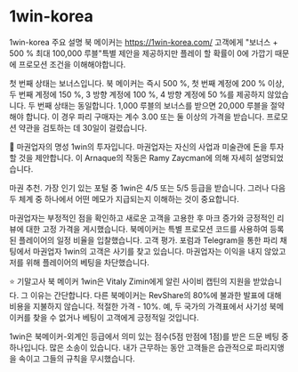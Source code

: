 # 1win-korea
1win-korea
주요 설명
북 메이커는 https://1win-korea.com/ 고객에게 "보너스 + 500 % 최대 100,000 루블"특별 제안을 제공하지만 플레이 할 확률이 0에 가깝기 때문에 프로모션 조건을 이해해야합니다.

첫 번째 상태는 보너스입니다. 북 메이커는 즉시 500 %, 첫 번째 계정에 200 % 이상, 두 번째 계정에 150 %, 3 방향 계정에 100 %, 4 방향 계정에 50 %를 제공하지 않았습니다.
두 번째 상태는 동일합니다. 1,000 루블의 보너스를 받으면 20,000 루블을 절약해야 합니다. 이 경우 파리 구매자는 계수 3.00 또는 둘 이상의 가격을 받습니다.
프로모션 약관을 검토하는 데 30일이 걸렸습니다.

📣 마권업자의 명성
1win의 투자입니다. 마권업자는 자신의 사업과 미술관에 돈을 투자할 것을 제안합니다. 이 Arnaque의 작동은 Ramy Zaycman에 의해 자세히 설명되었습니다.

마권 추천. 가장 인기 있는 포털 중 1win은 4/5 또는 5/5 등급을 받습니다. 그러나 다음 두 체계 중 하나에서 어떤 메모가 지급되는지 이해하는 것이 중요합니다.

마권업자는 부정적인 점을 확인하고 새로운 고객을 고용한 후 마크 증가와 긍정적인 리뷰에 대한 고정 가격을 게시했습니다.
북메이커는 특별 프로모션 코드를 사용하여 등록된 플레이어의 일정 비율을 입찰했습니다.
고객 평가. 포럼과 Telegram을 통한 파리 채팅에서 마권업자 1win의 고객은 사기를 찾고 있습니다. 마권업자는 이익을 내지 않았고 저를 위해 플레이어의 베팅을 차단했습니다.

⭐️ 기말고사
북 메이커 1win은 Vitaly Zimin에게 알린 사이비 캡틴의 지원을 받았습니다. 그 이유는 간단합니다. 다른 북메이커는 RevShare의 80%에 불과한 발표에 대해 비용을 지불하지 않습니다. 적절한 가격 - 10%. 예, 두 국가의 가격표에서 사기성 북메이커를 찾을 수 없거나 베팅이 고객에게 긍정적일 것입니다.

1win은 북메이커-외계인 등급에서 의미 있는 점수(5점 만점에 1점)를 받은 드문 베팅 중 하나입니다. 많은 소송이 있습니다. 내가 근무하는 동안 고객들은 습관적으로 파리지앵을 속이고 그들의 규칙을 무시했습니다.
